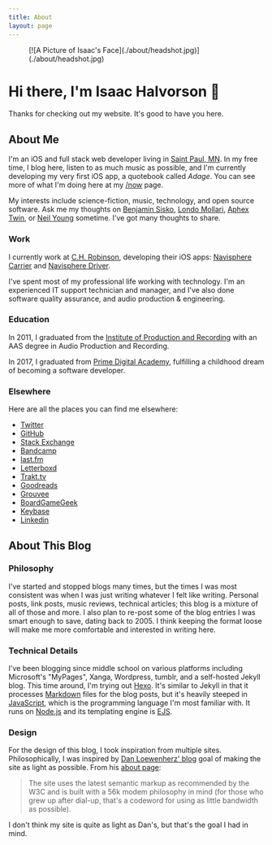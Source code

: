 ```yaml
---
title: About
layout: page
---
```


<figure class="image about-page-headshot">
	[![A Picture of Isaac's Face](./about/headshot.jpg)](./about/headshot.jpg)
</figure>

<h1 class="about-page-salutation"><span class="line">Hi there,</span> <span class="line">I'm Isaac Halvorson</span> <span class="line">👋</span></h1>

<p class="center">Thanks for checking out my website. It's good to have you here.</p>

## About Me

I'm an iOS and full stack web developer living in [Saint Paul, MN][1]. In my free time, I blog here, listen to as much music as possible, and I'm currently developing my very first iOS app, a quotebook called *Adage*. You can see more of what I'm doing here at my [/now][2] page.

My interests include science-fiction, music, technology, and open source software. Ask me my thoughts on [Benjamin Sisko][3], [Londo Mollari][4], [Aphex Twin][5], or [Neil Young][6] sometime. I've got many thoughts to share.

### Work

I currently work at [C.H. Robinson][7], developing their iOS apps: [Navisphere Carrier][8] and [Navisphere Driver][9].

I've spent most of my professional life working with technology. I'm an experienced IT support technician and manager, and I've also done software quality assurance, and audio production & engineering.

<!-- If you'd like to know more, you can check out my résumé. -->

### Education

In 2011, I graduated from the [Institute of Production and Recording][10] with an AAS degree in Audio Production and Recording.

In 2017, I graduated from [Prime Digital Academy][11], fulfilling a childhood dream of becoming a software developer.

### Elsewhere

Here are all the places you can find me elsewhere:

- [Twitter][12]
- [GitHub][13]
- [Stack Exchange][14]
- [Bandcamp][15]
- [last.fm][16]
- [Letterboxd][17]
- [Trakt.tv][18]
- [Goodreads][19]
- [Grouvee][20]
- [BoardGameGeek][21]
- [Keybase][22]
- [Linkedin][23]

## About This Blog

### Philosophy

I've started and stopped blogs many times, but the times I was most consistent was when I was just writing whatever I felt like writing. Personal posts, link posts, music reviews, technical articles; this blog is a mixture of all of those and more. I also plan to re-post some of the blog entries I was smart enough to save, dating back to 2005. I think keeping the format loose will make me more comfortable and interested in writing here.

### Technical Details

I've been blogging since middle school on various platforms including Microsoft's "MyPages", Xanga, Wordpress, tumblr, and a self-hosted Jekyll blog. This time around, I'm trying out [Hexo][24]. It's similar to Jekyll in that it processes [Markdown][25] files for the blog posts, but it's heavily steeped in [JavaScript][26], which is the programming language I'm most familiar with. It runs on [Node.js][27] and its templating engine is [EJS][28].

### Design

For the design of this blog, I took inspiration from multiple sites. Philosophically, I was inspired by [Dan Loewenherz' blog][29] goal of making the site as light as possible. From his [about page][30]:

> The site uses the latest semantic markup as recommended by the W3C and is built with a 56k modem philosophy in mind (for those who grew up after dial-up, that's a codeword for using as little bandwidth as possible).

I don't think my site is quite as light as Dan's, but that's the goal I had in mind.

[1]:	https://en.wikipedia.org/wiki/Saint_Paul,_Minnesota
[2]:	/now.html
[3]:	http://memory-alpha.wikia.com/wiki/Benjamin_Sisko
[4]:	http://babylon5.wikia.com/wiki/Londo_Mollari
[5]:	https://song.link/album/s/6oRuinkJdTge4hpTuClEF8
[6]:	https://song.link/album/s/3w5Hok05AFjCLy269xXM7e
[7]:	https://www.chrobinson.com
[8]:	https://itunes.apple.com/us/app/navisphere-carrier/id1089613477?mt=8
[9]:	https://itunes.apple.com/us/app/navisphere-driver/id1247478172?mt=8
[10]:	https://www.ipr.edu
[11]:	https://www.primeacademy.io
[12]:	http://twitter.com/hisaac
[13]:	http://github.com/hisaac
[14]:	http://stackexchange.com/users/5023139/hisaac
[15]:	https://bandcamp.com/hisaac
[16]:	http://www.last.fm/user/hisaaac
[17]:	https://letterboxd.com/hisaac/
[18]:	https://trakt.tv/users/hisaac
[19]:	https://www.goodreads.com/user/show/32098770-isaac
[20]:	https://www.grouvee.com/user/hisaac/
[21]:	https://boardgamegeek.com/user/hisaac
[22]:	https://keybase.io/hisaac
[23]:	https://www.linkedin.com/in/isaachalvorson
[24]:	https://hexo.io
[25]:	https://daringfireball.net/projects/markdown/
[26]:	https://en.wikipedia.org/wiki/JavaScript
[27]:	https://nodejs.org/en/
[28]:	http://www.embeddedjs.com
[29]:	https://dlo.me/
[30]:	https://dlo.me/about/
